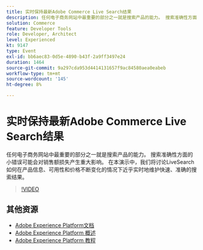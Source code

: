 ```yaml
---
title: 实时保持最新Adobe Commerce Live Search结果
description: 任何电子商务网站中最重要的部分之一就是搜索产品的能力。 搜索准确性方面的小错误可能会对销售额损失产生重大影响。 在本演示中，我们将讨论LiveSearch如何在产品信息、可用性和价格不断变化的情况下近乎实时地维护快速、准确的搜索结果。
solution: Commerce
feature: Developer Tools
role: Developer, Architect
level: Experienced
kt: 9147
type: Event
exl-id: bb6aec83-0d5e-4890-b43f-2a9ff3497e24
duration: 1464
source-git-commit: 9a297cda953d4414131657f9ac84580aea0eabeb
workflow-type: tm+mt
source-wordcount: '145'
ht-degree: 8%

---
```


# 实时保持最新Adobe Commerce Live Search结果

任何电子商务网站中最重要的部分之一就是搜索产品的能力。 搜索准确性方面的小错误可能会对销售额损失产生重大影响。 在本演示中，我们将讨论LiveSearch如何在产品信息、可用性和价格不断变化的情况下近乎实时地维护快速、准确的搜索结果。

>[!VIDEO](https://video.tv.adobe.com/v/337580/?quality=12&learn=on&hidetitle=true)

## 其他资源

- [Adobe Experience Platform文档](https://experienceleague.adobe.com/docs/experience-platform.html?lang=zh-Hans)
- [Adobe Experience Platform 概述](https://experienceleague.adobe.com/docs/experience-platform/landing/home.html?lang=zh-Hans)
- [Adobe Experience Platform 教程](https://experienceleague.adobe.com/docs/platform-learn/tutorials/overview.html?lang=zh-Hans)
